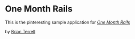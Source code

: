 # One Month Rails

This is the pinteresting sample application for
[*One Month Rails*](http://onemonthrails.com)

by [Brian Terrell](http://TerrellAVision.com)